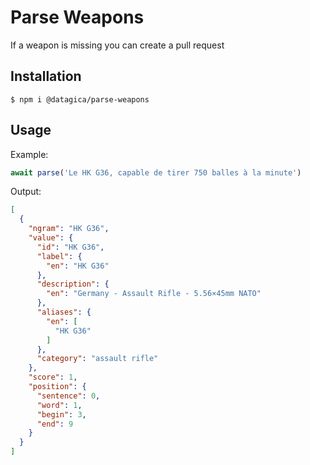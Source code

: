 # Parse Weapons

If a weapon is missing you can create a pull request

## Installation

    $ npm i @datagica/parse-weapons

## Usage

Example:

```javascript
await parse('Le HK G36, capable de tirer 750 balles à la minute')
```

Output:

```json
[
  {
    "ngram": "HK G36",
    "value": {
      "id": "HK G36",
      "label": {
        "en": "HK G36"
      },
      "description": {
        "en": "Germany - Assault Rifle - 5.56×45mm NATO"
      },
      "aliases": {
        "en": [
          "HK G36"
        ]
      },
      "category": "assault rifle"
    },
    "score": 1,
    "position": {
      "sentence": 0,
      "word": 1,
      "begin": 3,
      "end": 9
    }
  }
]
```
